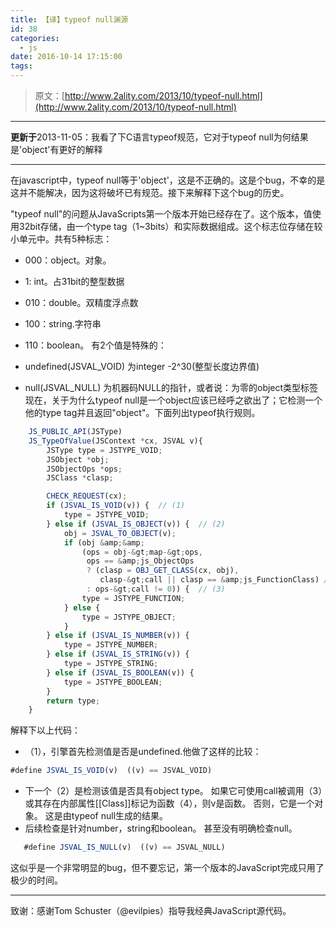 ```yaml
---
title: 【译】typeof null渊源
id: 38
categories:
  - js
date: 2016-10-14 17:15:00
tags:
---
```


> 原文：[http://www.2ality.com/2013/10/typeof-null.html](http://www.2ality.com/2013/10/typeof-null.html)

* * *

**更新于**2013-11-05：我看了下C语言typeof规范，它对于typeof null为何结果是'object'有更好的解释

* * *

在javascript中，typeof null等于'object'，这是不正确的。这是个bug，不幸的是这并不能解决，因为这将破坏已有规范。接下来解释下这个bug的历史。

"typeof null"的问题从JavaScripts第一个版本开始已经存在了。这个版本，值使用32bit存储，由一个type tag（1~3bits）和实际数据组成。这个标志位存储在较小单元中。共有5种标志：

*   000：object。对象。
*   1: int。占31bit的整型数据
*   010：double。双精度浮点数
*   100：string.字符串
*   110：boolean。
有2个值是特殊的：

*   undefined(JSVAL_VOID) 为integer -2^30(整型长度边界值)
*   null(JSVAL_NULL) 为机器码NULL的指针，或者说：为零的object类型标签
现在，关于为什么typeof null是一个object应该已经呼之欲出了；它检测一个他的type tag并且返回"object"。下面列出typeof执行规则。
```js
    JS_PUBLIC_API(JSType)
    JS_TypeOfValue(JSContext *cx, JSVAL v){
        JSType type = JSTYPE_VOID;
        JSObject *obj;
        JSObjectOps *ops;
        JSClass *clasp;

        CHECK_REQUEST(cx);
        if (JSVAL_IS_VOID(v)) {  // (1)
            type = JSTYPE_VOID;
        } else if (JSVAL_IS_OBJECT(v)) {  // (2)
            obj = JSVAL_TO_OBJECT(v);
            if (obj &amp;&amp;
                (ops = obj-&gt;map-&gt;ops,
                 ops == &amp;js_ObjectOps
                 ? (clasp = OBJ_GET_CLASS(cx, obj),
                    clasp-&gt;call || clasp == &amp;js_FunctionClass) // (3,4)
                 : ops-&gt;call != 0)) {  // (3)
                type = JSTYPE_FUNCTION;
            } else {
                type = JSTYPE_OBJECT;
            }
        } else if (JSVAL_IS_NUMBER(v)) {
            type = JSTYPE_NUMBER;
        } else if (JSVAL_IS_STRING(v)) {
            type = JSTYPE_STRING;
        } else if (JSVAL_IS_BOOLEAN(v)) {
            type = JSTYPE_BOOLEAN;
        }
        return type;
    }
```
解释下以上代码：

*   （1），引擎首先检测值是否是undefined.他做了这样的比较：
```js       
#define JSVAL_IS_VOID(v)  ((v) == JSVAL_VOID)
```

*   下一个（2）是检测该值是否具有object type。 如果它可使用call被调用（3）或其存在内部属性[[Class]]标记为函数（4），则v是函数。 否则，它是一个对象。 这是由typeof null生成的结果。
*   后续检查是针对number，string和boolean。 甚至没有明确检查null。
```js
   #define JSVAL_IS_NULL(v)  ((v) == JSVAL_NULL)
```

这似乎是一个非常明显的bug，但不要忘记，第一个版本的JavaScript完成只用了极少的时间。

* * *

致谢：感谢Tom Schuster（@evilpies）指导我经典JavaScript源代码。
